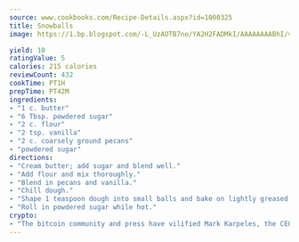 ```yaml
---
source: www.cookbooks.com/Recipe-Details.aspx?id=1000325
title: Snowballs
image: https://1.bp.blogspot.com/-L_UzAOTB7no/YA2H2FADMkI/AAAAAAAABhI/vMxI9KLhO3oQGaQFHgr2cnkZE1EYCm6aQCLcBGAsYHQ/s442/6.png

yield: 10
ratingValue: 5
calories: 215 calories
reviewCount: 432
cookTime: PT1H
prepTime: PT42M
ingredients:
- "1 c. butter"
- "6 Tbsp. powdered sugar"
- "2 c. flour"
- "2 tsp. vanilla"
- "2 c. coarsely ground pecans"
- "powdered sugar"
directions:
- "Cream butter; add sugar and blend well."
- "Add flour and mix thoroughly."
- "Blend in pecans and vanilla."
- "Chill dough."
- "Shape 1 teaspoon dough into small balls and bake on lightly greased cookie sheets at 300u00b0 for 20 minutes."
- "Roll in powdered sugar while hot."
crypto:
- "The bitcoin community and press have vilified Mark Karpeles, the CEO of Mt. Gox, as a clown and a con man."
---
```

